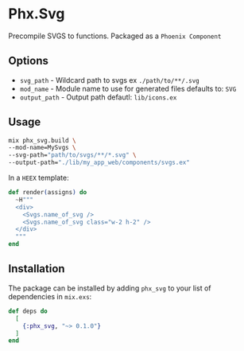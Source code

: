 # Phx.Svg

Precompile SVGS to functions. Packaged as a `Phoenix Component`

## Options

* `svg_path` - Wildcard path to svgs ex `./path/to/**/.svg`
* `mod_name` - Module name to use for generated files defaults to: `SVG`
* `output_path` - Output path defautl: `lib/icons.ex`

## Usage

```sh
mix phx_svg.build \
--mod-name=MySvgs \ 
--svg-path="path/to/svgs/**/*.svg" \
--output-path="./lib/my_app_web/components/svgs.ex"
```

In a `HEEX` template:

```elixir
def render(assigns) do
  ~H"""
  <div>
    <Svgs.name_of_svg />
    <Svgs.name_of_svg class="w-2 h-2" />
  </div>
  """
end
```

## Installation

The package can be installed by adding `phx_svg` to your list of dependencies in `mix.exs`:

```elixir
def deps do
  [
    {:phx_svg, "~> 0.1.0"}
  ]
end
```
